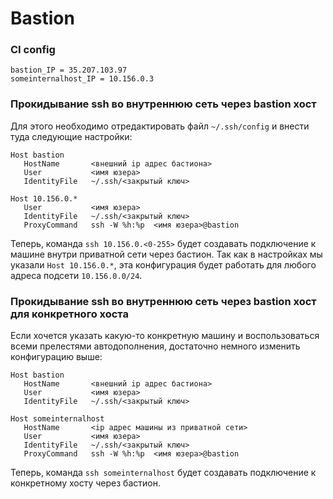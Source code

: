 # Bastion

### CI config

```
bastion_IP = 35.207.103.97
someinternalhost_IP = 10.156.0.3
```

### Прокидывание ssh во внутреннюю сеть через bastion хост

Для этого необходимо отредактировать файл `~/.ssh/config` и внести туда следующие настройки:
```
Host bastion
   HostName       <внешний ip адрес бастиона>
   User           <имя юзера>
   IdentityFile   ~/.ssh/<закрытый ключ>

Host 10.156.0.*
   User           <имя юзера>
   IdentityFile   ~/.ssh/<закрытый ключ>
   ProxyCommand   ssh -W %h:%p  <имя юзера>@bastion
```

Теперь, команда `ssh 10.156.0.<0-255>` будет создавать подключение к машине внутри приватной сети через бастион. Так как в настройках мы указали `Host 10.156.0.*`, эта конфигурация будет работать для любого адреса подсети `10.156.0.0/24`.


### Прокидывание ssh во внутреннюю сеть через bastion хост для конкретного хоста

Если хочется указать какую-то конкретную машину и воспользоваться всеми прелестями автодополнения, достаточно немного изменить конфигурацию выше:

```
Host bastion
   HostName       <внешний ip адрес бастиона>
   User           <имя юзера>
   IdentityFile   ~/.ssh/<закрытый ключ>

Host someinternalhost
   HostName       <ip адрес машины из приватной сети>
   User           <имя юзера>
   IdentityFile   ~/.ssh/<закрытый ключ>
   ProxyCommand   ssh -W %h:%p  <имя юзера>@bastion
```

Теперь, команда `ssh someinternalhost` будет создавать подключение к конкретному хосту через бастион.
